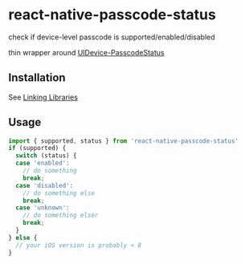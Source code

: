 # react-native-passcode-status

check if device-level passcode is supported/enabled/disabled

thin wrapper around [UIDevice-PasscodeStatus](https://github.com/liamnichols/UIDevice-PasscodeStatus)

## Installation

See [Linking Libraries](http://facebook.github.io/react-native/docs/linking-libraries-ios.html)

## Usage

```js
import { supported, status } from 'react-native-passcode-status'
if (supported) {
  switch (status) {
  case 'enabled':
    // do something
    break;
  case 'disabled':
    // do something else
    break;
  case 'unknown':
    // do something elser
    break;
  }
} else {
  // your iOS version is probably < 8
}
```
